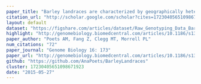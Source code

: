 ```yaml
---
paper_title: "Barley landraces are characterized by geographically heterogeneous genomic origins"
citation_url: "http://scholar.google.com/scholar?cites=17230405651098671923&as_sdt=5,24&sciodt=0,24&hl=en"
layout: default
dataset: "https://figshare.com/articles/dataset/Raw_Genotyping_Data_Barley_landraces_are_characterized_by_geographically_heterogeneous_genomic_origins/1468432"
highlight: "http://genomebiology.biomedcentral.com/articles/10.1186/s13059-015-0743-9"
paper_author: "Poets AM, Fang Z, Clegg MT, Morrell PL"
num_citations: "72"
paper_journal: "Genome Biology 16: 173"
paper_url: "http://genomebiology.biomedcentral.com/articles/10.1186/s13059-015-0712-3"
github: "https://github.com/AnaPoets/BarleyLandraces"
cluster: 17230405651098671923
date: "2015-05-27"
---
```

